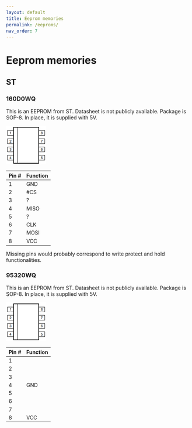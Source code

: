 ```yaml
---
layout: default
title: Eeprom memories
permalink: /eeproms/
nav_order: 7
---
```


# Eeprom memories

## ST

### 160D0WQ

This is an EEPROM from ST. Datasheet is not publicly available. Package is SOP-8. In place, it is supplied with 5V.

![SOP-8](SOP8.png)

| Pin # | Function |
| ----- | -------- |
| 1     | GND      |
| 2     | #CS      |
| 3     | ?        |
| 4     | MISO     |
| 5     | ?        |
| 6     | CLK      |
| 7     | MOSI     |
| 8     | VCC      |

Missing pins would probably correspond to write protect and hold functionalities.

### 95320WQ

This is an EEPROM from ST. Datasheet is not publicly available. Package is SOP-8. In place, it is supplied with 5V.

![SOP-8](SOP8.png)

| Pin # | Function |
| ----- | -------- |
| 1     |          |
| 2     |          |
| 3     |          |
| 4     | GND      |
| 5     |          |
| 6     |          |
| 7     |          |
| 8     | VCC      |
